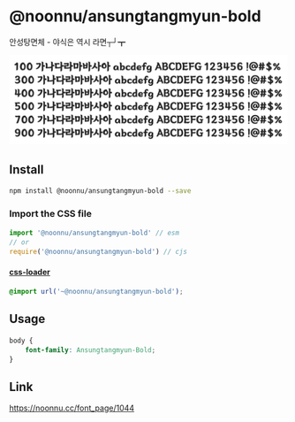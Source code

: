 # @noonnu/ansungtangmyun-bold

안성탕면체 - 야식은 역시 라면┬┘┳

![example](./example.png)

## Install

```bash
npm install @noonnu/ansungtangmyun-bold --save
```

### Import the CSS file

```js
import '@noonnu/ansungtangmyun-bold' // esm
// or
require('@noonnu/ansungtangmyun-bold') // cjs
```

#### [css-loader](https://github.com/webpack-contrib/css-loader)

```css
@import url('~@noonnu/ansungtangmyun-bold');
```

## Usage

```css
body {
    font-family: Ansungtangmyun-Bold;
}
```

## Link

https://noonnu.cc/font_page/1044
